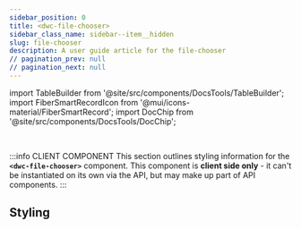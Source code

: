 ```yaml
---
sidebar_position: 0
title: <dwc-file-chooser>
sidebar_class_name: sidebar--item__hidden
slug: file-chooser
description: A user guide article for the file-chooser
// pagination_prev: null
// pagination_next: null
---
```


import TableBuilder from '@site/src/components/DocsTools/TableBuilder';
import FiberSmartRecordIcon from '@mui/icons-material/FiberSmartRecord';
import DocChip from '@site/src/components/DocsTools/DocChip';

<DocChip chip='shadow' />

<br />

:::info CLIENT COMPONENT
This section outlines styling information for the **`<dwc-file-chooser>`** component. This component is **client side only** - it can't be instantiated on its own via the API, but may make up part of API components.
:::

## Styling

<TableBuilder name="dwc-file-chooser" clientComponent />

